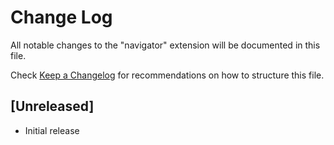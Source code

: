 # Change Log

All notable changes to the "navigator" extension will be documented in this file.

Check [Keep a Changelog](http://keepachangelog.com/) for recommendations on how to structure this file.

## [Unreleased]

- Initial release